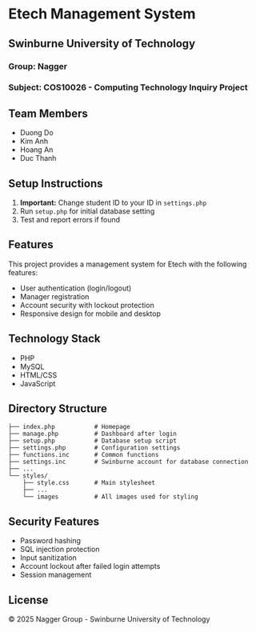 # Etech Management System

## Swinburne University of Technology
### Group: Nagger
### Subject: COS10026 - Computing Technology Inquiry Project

## Team Members
- Duong Do
- Kim Anh
- Hoang An
- Duc Thanh

## Setup Instructions

1. **Important:** Change student ID to your ID in `settings.php`
2. Run `setup.php` for initial database setting
3. Test and report errors if found

## Features

This project provides a management system for Etech with the following features:
- User authentication (login/logout)
- Manager registration
- Account security with lockout protection
- Responsive design for mobile and desktop

## Technology Stack

- PHP
- MySQL
- HTML/CSS
- JavaScript

## Directory Structure

```
├── index.php           # Homepage
├── manage.php          # Dashboard after login
├── setup.php           # Database setup script
├── settings.php        # Configuration settings
├── functions.inc       # Common functions
├── settings.inc        # Swinburne account for database connection
├── ...
└── styles/
    ├── style.css       # Main stylesheet
    ├── ...
    └── images          # All images used for styling

```

## Security Features

- Password hashing
- SQL injection protection
- Input sanitization
- Account lockout after failed login attempts
- Session management

## License

© 2025 Nagger Group - Swinburne University of Technology
